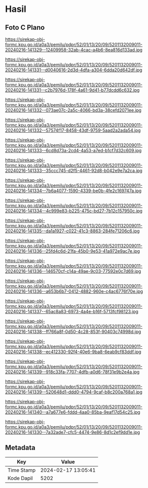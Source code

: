 # Hasil

## Foto C Plano

https://sirekap-obj-formc.kpu.go.id/a0a3/pemilu/pdpr/52/01/13/20/09/5201132009011-20240216-141329--12409958-32ab-4cac-a4b6-8ea816d133ad.jpg

https://sirekap-obj-formc.kpu.go.id/a0a3/pemilu/pdpr/52/01/13/20/09/5201132009011-20240216-141331--d0040616-2d3d-4dfa-a304-6dda20d642df.jpg

https://sirekap-obj-formc.kpu.go.id/a0a3/pemilu/pdpr/52/01/13/20/09/5201132009011-20240216-141331--c2b7976d-178f-4a61-9d41-b77dcdd6c632.jpg

https://sirekap-obj-formc.kpu.go.id/a0a3/pemilu/pdpr/52/01/13/20/09/5201132009011-20240216-141332--073ae07c-2a5c-4066-bd3a-38cefd2071ee.jpg

https://sirekap-obj-formc.kpu.go.id/a0a3/pemilu/pdpr/52/01/13/20/09/5201132009011-20240216-141332--57574f17-8458-43df-9759-5aad2a2ada54.jpg

https://sirekap-obj-formc.kpu.go.id/a0a3/pemilu/pdpr/52/01/13/20/09/5201132009011-20240216-141333--6cd8d73a-2cd4-4a53-a7ed-b1cf7d32c609.jpg

https://sirekap-obj-formc.kpu.go.id/a0a3/pemilu/pdpr/52/01/13/20/09/5201132009011-20240216-141333--35ccc745-d2f5-4461-92d8-b042e9e7a2ca.jpg

https://sirekap-obj-formc.kpu.go.id/a0a3/pemilu/pdpr/52/01/13/20/09/5201132009011-20240216-141334--7b6a4077-1590-4339-be0b-4fe2c169747a.jpg

https://sirekap-obj-formc.kpu.go.id/a0a3/pemilu/pdpr/52/01/13/20/09/5201132009011-20240216-141334--4c999e83-b225-475c-bd27-7b12c157950c.jpg

https://sirekap-obj-formc.kpu.go.id/a0a3/pemilu/pdpr/52/01/13/20/09/5201132009011-20240216-141335--da1a1927-c022-41c3-8863-284fe71206c6.jpg

https://sirekap-obj-formc.kpu.go.id/a0a3/pemilu/pdpr/52/01/13/20/09/5201132009011-20240216-141336--25fd4c6d-21fa-45b0-9e53-41a972e9ac7e.jpg

https://sirekap-obj-formc.kpu.go.id/a0a3/pemilu/pdpr/52/01/13/20/09/5201132009011-20240216-141336--146570cf-c14a-49ae-9c03-77592e0c7d69.jpg

https://sirekap-obj-formc.kpu.go.id/a0a3/pemilu/pdpr/52/01/13/20/09/5201132009011-20240216-141336--a653b6b7-0412-4882-960e-c4ac6776f70e.jpg

https://sirekap-obj-formc.kpu.go.id/a0a3/pemilu/pdpr/52/01/13/20/09/5201132009011-20240216-141337--65ac8a83-6973-4a4e-b16f-5713fcf98123.jpg

https://sirekap-obj-formc.kpu.go.id/a0a3/pemilu/pdpr/52/01/13/20/09/5201132009011-20240216-141338--ff766a8f-0d50-4c28-853f-90403c74998d.jpg

https://sirekap-obj-formc.kpu.go.id/a0a3/pemilu/pdpr/52/01/13/20/09/5201132009011-20240216-141338--ec412330-92f4-40e6-9ba8-6eab9cf83ddf.jpg

https://sirekap-obj-formc.kpu.go.id/a0a3/pemilu/pdpr/52/01/13/20/09/5201132009011-20240216-141339--918c33fa-7707-4dfb-a0d6-78f31e9b2e4a.jpg

https://sirekap-obj-formc.kpu.go.id/a0a3/pemilu/pdpr/52/01/13/20/09/5201132009011-20240216-141339--520648d1-ddd0-4794-9caf-b8c200a768a1.jpg

https://sirekap-obj-formc.kpu.go.id/a0a3/pemilu/pdpr/52/01/13/20/09/5201132009011-20240216-141340--a7a677e6-fddd-4aa0-85ba-9eaf17d54c25.jpg

https://sirekap-obj-formc.kpu.go.id/a0a3/pemilu/pdpr/52/01/13/20/09/5201132009011-20240216-141330--7a32ade7-cfc5-4474-9e86-8d1c2ef9dd1e.jpg


## Metadata

| Key        | Value               |
| ---------- | ------------------- |
| Time Stamp | 2024-02-17 13:05:41 |
| Kode Dapil | 5202                |



